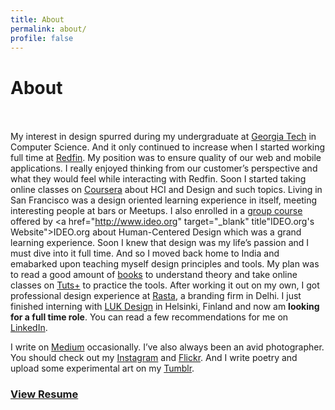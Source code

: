 ```yaml
---
title: About
permalink: about/
profile: false
---
```

# About <br/> <br/>

My interest in design spurred during my undergraduate at <a href="http://www.cc.gatech.edu" target="_blank" title="Georgia Tech College of Computing's website">Georgia Tech</a> in Computer Science. And it only continued to increase when I started working full time at <a href="https://www.redfin.com" target="_blank" title="Redfin's website">Redfin</a>. My position was to ensure quality of our web and mobile applications. I really enjoyed thinking from our customer’s perspective and what they would feel while interacting with Redfin. Soon I started taking online classes on <a href="https://www.coursera.org" title="_blank" title="Coursera's Website">Coursera</a> about HCI and Design and such topics. Living in San Francisco was a design oriented learning experience in itself, meeting interesting people at bars or Meetups. I also enrolled in a <a href="https://novoed.com/design-kit-q3-2015/" target="_blank" title="Course Website">group course</a> offered by <a href="http://www.ideo.org" target="_blank" title"IDEO.org's Website">IDEO.org</a> about Human-Centered Design which was a grand learning experience. Soon I knew that design was my life’s passion and I must dive into it full time. And so I moved back home to India and emabarked upon teaching myself design principles and tools. My plan was to read a good amount of <a href="https://www.goodreads.com/review/list/28349553?shelf=design" target="_blank" title="Goodreads Shelf">books</a> to understand theory and take online classes on <a href="http://tutsplus.com" target="_blank" title="Tuts+ Website">Tuts+</a> to practice the tools. After working it out on my own, I got professional design experience at <a href="http://thinkrasta.com" target="_blank" title="Rasta's Website">Rasta</a>, a branding firm in Delhi. I just finished interning with <a href="http://luk.design/" target="_blank" title="LUK's homepage">LUK Design</a> in Helsinki, Finland and now am **looking for a full time role**. You can read a few recommendations for me on <a href="https://www.linkedin.com/in/gurden-batra-2b750a2a" target="_blank" title="My LinkedIn">LinkedIn</a>.

I write on <a href="https://medium.com/@gurdenbatra" target="_blank" title="My Medium">Medium</a> occasionally. I’ve also always been an avid photographer. You should check out my <a href="https://instagram.com/gurden/" target="_blank" title="My Instagram">Instagram</a> and <a href="https://www.flickr.com/photos/gurden" target="_blank" title="My Flickr">Flickr</a>. And I write poetry and upload some experimental art on my <a href="http://gurden.tumblr.com" target="_blank" title="My Tumblr">Tumblr</a>.

### <a href="/assets/images/GurdenBatraResume.pdf" title="Resume in PDF format">View Resume </a>

